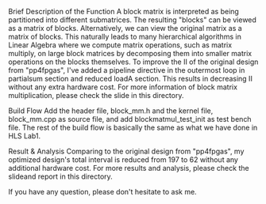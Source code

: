 Brief Description of the Function
  A block matrix is interpreted as being partitioned into different submatrices. The resulting "blocks" can be viewed as a matrix of blocks. 
  Alternatively, we can view the original matrix as a matrix of blocks. 
  This naturally leads to many hierarchical algorithms in Linear Algebra where we compute matrix operations, 
  such as matrix multiply, on large block matrices by decomposing them into smaller matrix operations on the blocks themselves.
  To improve the II of the original design from "pp4fpgas", I've added a pipeline directive in the outermost loop in partialsum section and reduced loadA section.
  This results in decreasing II without any extra hardware cost. 
  For more information of block matrix multiplication, please check the slide in this directory.
  
Build Flow 
  Add the header file, block_mm.h and the kernel file, block_mm.cpp as source file, and add blockmatmul_test_init as test bench file.
  The rest of the build flow is basically the same as what we have done in HLS Lab1.
  
Result & Analysis
  Comparing to the original design from "pp4fpgas", my optimized design's total interval is reduced from 197 to 62 without any additional hardware cost.
  For more results and analysis, please check the slideand report in this directory.
  
If you have any question, please don't hesitate to ask me.
